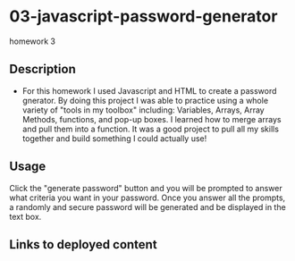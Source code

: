 # 03-javascript-password-generator
homework 3 

## Description

* For this homework I used Javascript and HTML to create a password gnerator. By doing this project I was able to practice using a whole variety of "tools in my toolbox" including: Variables, Arrays, Array Methods, functions, and pop-up boxes. I learned how to merge arrays and pull them into a function. It was a good project to pull all my skills together and build something I could actually use! 

## Usage

Click the "generate password" button and you will be prompted to answer what criteria you want in your password. Once you answer all the prompts, a randomly and secure password will be generated and be displayed in the text box. 

## Links to deployed content